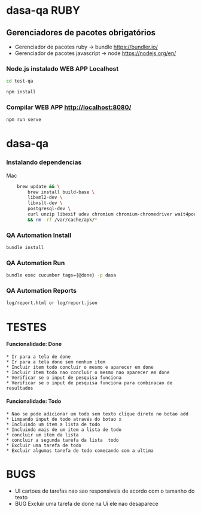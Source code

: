 # dasa-qa RUBY 

## Gerenciadores de pacotes obrigatórios 

* Gerenciador de pacotes ruby  -> bundle https://bundler.io/
* Gerenciador de pacotes javascript -> node https://nodejs.org/en/


### Node.js instalado WEB APP  Localhost

```bash
cd test-qa
```

```bash
npm install
```

### Compilar WEB APP  [http://localhost:8080/](http://localhost:8080/)

```bash
npm run serve
```

# dasa-qa
### Instalando dependencias  

Mac 

```bash
    brew update && \
        brew install build-base \
        libxml2-dev \
        libxslt-dev \
        postgresql-dev \
        curl unzip libexif udev chromium chromium-chromedriver wait4ports xvfb xorg-server dbus ttf-freefont mesa-dri-swrast \
        && rm -rf /var/cache/apk/*  
```


### QA Automation Install

```bash
bundle install    
```

### QA Automation Run 

```bash
bundle exec cucumber tags={@done} -p dasa     
```

### QA Automation  Reports 

   ```bash
log/report.html or log/report.json 
```


# TESTES 
  #### Funcionalidade: Done
    * Ir para a tela de done 
    * Ir para a tela done sem nenhum item
    * Incluir item todo concluir o mesmo e aparecer em done
    * Incluir item todo nao concluir o mesmo nao aparecer em done
    * Verificar se o input de pesquisa funciona
    * Verificar se o input de pesquisa funciona para combinacao de resultados

#### Funcionalidade: Todo
    * Nao se pode adicionar um todo sem texto clique direto no botao add 
    * Limpando input de todo através do botao x 
    * Incluindo um item a lista de todo
    * Incluindo mais de um item a lista de todo
    * concluir um item da lista 
    * concluir a segunda tarefa da lista  todo
    * Excluir uma tarefa de todo
    * Excluir algumas tarefa de todo comecando com a ultima 
   


# BUGS 

   * UI cartoes de tarefas nao sao responsiveis de acordo com o tamanho do texto
   * BUG Excluir uma tarefa de done na Ui ele nao desaparece 
   

  
